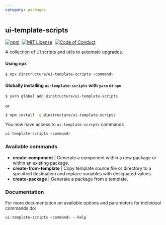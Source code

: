 ```yaml
---
category: packages
---
```


## ui-template-scripts

[![npm][npm]][npm-url]&nbsp;
[![MIT License][license-badge]][license]&nbsp;
[![Code of Conduct][coc-badge]][coc]

A collection of UI scripts and utils to automate upgrades.

#### Using npx

```bash
$ npx @instructure/ui-template-scripts <command>
```

#### Globally installing `ui-template-scripts` with `yarn` or `npm`

```bash
$ yarn global add @instructure/ui-template-scripts
```

or

```bash
$ npm install -g @instructure/ui-template-scripts
```

You now have access to `ui-template-scripts` commands

```bash
ui-template-scripts <command>
```

### Available commands

- **create-component** | Generate a component within a new package or within an existing package.
- **create-from-template** | Copy template source file or directory to a specified destination and replace variables with designated values.
- **create-package** | Generate a package from a template.

### Documentation

For more documentation on available options and parameters for individual commands do:

```sh
ui-template-scripts <command> --help
```

[npm]: https://img.shields.io/npm/v/@instructure/ui-template-scripts.svg
[npm-url]: https://npmjs.com/package/@instructure/ui-template-scripts
[license-badge]: https://img.shields.io/npm/l/instructure-ui.svg?style=flat-square
[license]: https://github.com/instructure/instructure-ui/blob/master/LICENSE
[coc-badge]: https://img.shields.io/badge/code%20of-conduct-ff69b4.svg?style=flat-square
[coc]: https://github.com/instructure/instructure-ui/blob/master/CODE_OF_CONDUCT.md
